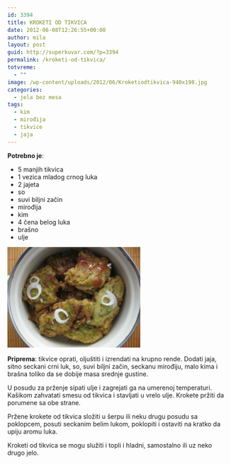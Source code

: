 ```yaml
---
id: 3394
title: KROKETI OD TIKVICA
date: 2012-06-08T12:26:55+00:00
author: mila
layout: post
guid: http://superkuvar.com/?p=3394
permalink: /kroketi-od-tikvica/
totvreme:
  - ""
image: /wp-content/uploads/2012/06/Kroketiodtikvica-940x198.jpg
categories:
  - jela bez mesa
tags:
  - kim
  - mirođija
  - tikvice
  - jaja
---
```

**Potrebno je**:

  * 5 manjih tikvica
  * 1 vezica mladog crnog luka
  * 2 jajeta
  * so
  * suvi biljni začin
  * mirođija
  * kim
  * 4 čena belog luka
  * brašno
  * ulje

<img class="alignnone size-medium wp-image-3395" title="Kroketiodtikvica" src="/wp-content/uploads/2012/06/Kroketiodtikvica-e1339158140196-300x227.jpg" alt="" width="300" height="227" /> 

**Priprema**: tikvice oprati, oljuštiti i izrendati na krupno rende. Dodati jaja, sitno seckani crni luk, so, suvi biljni začin, seckanu mirođiju, malo kima i brašna toliko da se dobije masa srednje gustine.

U posudu za prženje sipati ulje i zagrejati ga na umerenoj temperaturi. Kašikom zahvatati smesu od tikvica i stavljati u vrelo ulje. Krokete pržiti da porumene sa obe strane.

Pržene krokete od tikvica složiti u šerpu ili neku drugu posudu sa poklopcem, posuti seckanim belim lukom, poklopiti i ostaviti na kratko da upiju aromu luka.

Kroketi od tikvica se mogu služiti i topli i hladni, samostalno ili uz neko drugo jelo.